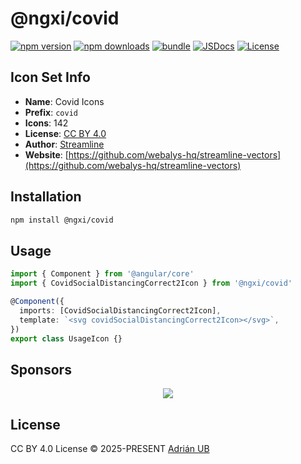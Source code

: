 # @ngxi/covid

[![npm version][npm-version-src]][npm-version-href]
[![npm downloads][npm-downloads-src]][npm-downloads-href]
[![bundle][bundle-src]][bundle-href]
[![JSDocs][jsdocs-src]][jsdocs-href]
[![License][license-src]][license-href]

## Icon Set Info

- **Name**: Covid Icons
- **Prefix**: `covid`
- **Icons**: 142
- **License**: [CC BY 4.0](https://creativecommons.org/licenses/by/4.0/)
- **Author**: [Streamline](https://github.com/webalys-hq/streamline-vectors)
- **Website**: [https://github.com/webalys-hq/streamline-vectors](https://github.com/webalys-hq/streamline-vectors)

## Installation

```sh
npm install @ngxi/covid
```

## Usage

```ts
import { Component } from '@angular/core'
import { CovidSocialDistancingCorrect2Icon } from '@ngxi/covid'

@Component({
  imports: [CovidSocialDistancingCorrect2Icon],
  template: `<svg covidSocialDistancingCorrect2Icon></svg>`,
})
export class UsageIcon {}
```

## Sponsors

<p align="center">
  <a href="https://cdn.jsdelivr.net/gh/adrian-ub/static/sponsors.svg">
    <img src='https://cdn.jsdelivr.net/gh/adrian-ub/static/sponsors.svg'/>
  </a>
</p>

## License

CC BY 4.0 License © 2025-PRESENT [Adrián UB](https://github.com/adrian-ub)

<!-- Badges -->

[npm-version-src]: https://img.shields.io/npm/v/@ngxi/covid?style=flat&colorA=080f12&colorB=1fa669
[npm-version-href]: https://npmjs.com/package/@ngxi/covid
[npm-downloads-src]: https://img.shields.io/npm/dm/@ngxi/covid?style=flat&colorA=080f12&colorB=1fa669
[npm-downloads-href]: https://npmjs.com/package/@ngxi/covid
[bundle-src]: https://img.shields.io/bundlephobia/minzip/@ngxi/covid?style=flat&colorA=080f12&colorB=1fa669&label=minzip
[bundle-href]: https://bundlephobia.com/result?p=@ngxi/covid
[license-src]: https://img.shields.io/npm/l/@ngxi/covid?style=flat&colorA=080f12&colorB=1fa669
[license-href]: https://github.com/adrian-ub/ngxi/blob/main/LICENSE
[jsdocs-src]: https://img.shields.io/badge/jsdocs-reference-080f12?style=flat&colorA=080f12&colorB=1fa669
[jsdocs-href]: https://www.jsdocs.io/package/@ngxi/covid
